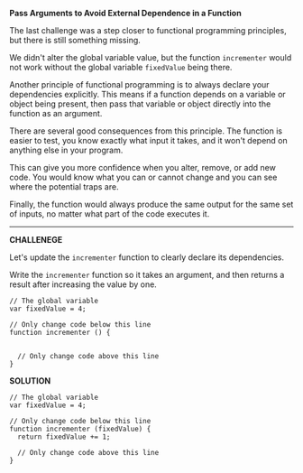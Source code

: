 **Pass Arguments to Avoid External Dependence in a Function**

The last challenge was a step closer to functional programming principles, but there is still something missing.

We didn't alter the global variable value, but the function `incrementer` would not work without the global variable `fixedValue` being there.

Another principle of functional programming is to always declare your dependencies explicitly. This means if a function depends on a variable or object being present, then pass that variable or object directly into the function as an argument.

There are several good consequences from this principle. The function is easier to test, you know exactly what input it takes, and it won't depend on anything else in your program.

This can give you more confidence when you alter, remove, or add new code. You would know what you can or cannot change and you can see where the potential traps are.

Finally, the function would always produce the same output for the same set of inputs, no matter what part of the code executes it.

---------------------

**CHALLENEGE**

Let's update the `incrementer` function to clearly declare its dependencies.

Write the `incrementer` function so it takes an argument, and then returns a result after increasing the value by one.


```
// The global variable
var fixedValue = 4;

// Only change code below this line
function incrementer () {


  // Only change code above this line
}

```

**SOLUTION**

```
// The global variable
var fixedValue = 4;

// Only change code below this line
function incrementer (fixedValue) {
  return fixedValue += 1;

  // Only change code above this line
}

```

